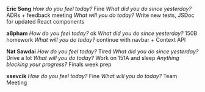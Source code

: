 **Eric Song**
*How do you feel today?*
Fine
*What did you do since yesterday?*
ADRs + feedback meeting
*What will you do today?*
Write new tests, JSDoc for updated React components

**a8pham**
*How do you feel today?*
ok
*What did you do since yesterday?*
150B homework
*What will you do today?*
continue with navbar + Context API

**Nat Sawdai**
*How do you feel today?*
Tired
*What did you do since yesterday?*
Drive a lot
*What will you do today?*
Work on 151A and sleep
*Anything blocking your progress?*
Finals week prep

**xsevcik**
*How do you feel today?*
Fine
*What will you do today?*
Team Meeting

